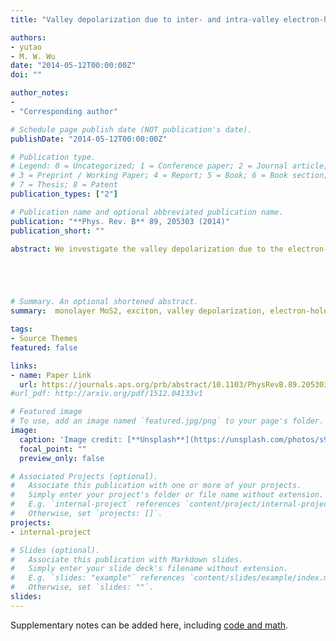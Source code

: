 ```yaml
---
title: "Valley depolarization due to inter- and intra-valley electron-hole exchange interactions in monolayer MoS2"

authors:
- yutao
- M. W. Wu
date: "2014-05-12T00:00:00Z"
doi: ""

author_notes:
- 
- "Corresponding author"

# Schedule page publish date (NOT publication's date).
publishDate: "2014-05-12T00:00:00Z"

# Publication type.
# Legend: 0 = Uncategorized; 1 = Conference paper; 2 = Journal article;
# 3 = Preprint / Working Paper; 4 = Report; 5 = Book; 6 = Book section;
# 7 = Thesis; 8 = Patent
publication_types: ["2"]

# Publication name and optional abbreviated publication name.
publication: "**Phys. Rev. B** 89, 205303 (2014)"
publication_short: ""

abstract: We investigate the valley depolarization due to the electron-hole exchange interaction in monolayer MoS2. Both the long- and short-range parts of the intra- and intervalley electron-hole exchange interactions are calculated. We find that both the long- and short-range exchange interactions can cause the inter- and intravalley bright exciton transitions. With the intravalley bright exciton transition channel nearly forbidden due to the large splitting of the valence bands, the intervalley channel due to the exchange interaction can cause the valley depolarization efficiently by the Maialle-Silva-Sham mechanism [Phys. Rev. B 47, 15776 (1993)]. With only the long-range exchange interaction, the calculations show good agreement with the recent valley polarization experiments, including the time-resolved valley polarization measurement, the pump-probe experiment, and the steady-state photoluminescence (PL) polarization measurement. We further show that for the A exciton with large (small) center-of-mass momentum, the long-range exchange interaction can cause the fast (slow) intervalley exciton transition.





# Summary. An optional shortened abstract.
summary:  monolayer MoS2, exciton, valley depolarization, electron-hole exchange interactions.

tags:
- Source Themes
featured: false

links:
- name: Paper Link
  url: https://journals.aps.org/prb/abstract/10.1103/PhysRevB.89.205303
#url_pdf: http://arxiv.org/pdf/1512.04133v1

# Featured image
# To use, add an image named `featured.jpg/png` to your page's folder. 
image:
  caption: 'Image credit: [**Unsplash**](https://unsplash.com/photos/s9CC2SKySJM)'
  focal_point: ""
  preview_only: false

# Associated Projects (optional).
#   Associate this publication with one or more of your projects.
#   Simply enter your project's folder or file name without extension.
#   E.g. `internal-project` references `content/project/internal-project/index.md`.
#   Otherwise, set `projects: []`.
projects:
- internal-project

# Slides (optional).
#   Associate this publication with Markdown slides.
#   Simply enter your slide deck's filename without extension.
#   E.g. `slides: "example"` references `content/slides/example/index.md`.
#   Otherwise, set `slides: ""`.
slides:
---
```


Supplementary notes can be added here, including [code and math](https://sourcethemes.com/academic/docs/writing-markdown-latex/).
